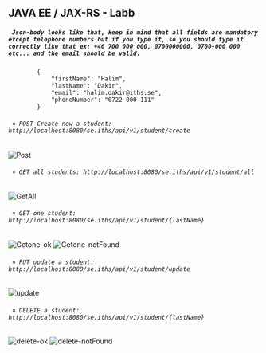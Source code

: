 ##  **JAVA EE / JAX-RS - Labb**

##### `` Json-body looks like that, keep in mind that all fields are mandatory except telephone numbers but if you type it, so you should type it correctly like that ex: +46 700 000 000, 0700000000, 0700-000 000 etc... and the email should be valid.``
            {
                "firstName": "Halim",
                "lastName": "Dakir",
                "email": "halim.dakir@iths.se",
                "phoneNumber": "0722 000 111"
            }
            
###### `` ¤ POST Create new a student: http://localhost:8080/se.iths/api/v1/student/create``
![Post](https://user-images.githubusercontent.com/3110131/98452523-42fe6280-2150-11eb-9de8-7465554b865f.jpg)
###### `` ¤ GET all students: http://localhost:8080/se.iths/api/v1/student/all``
![GetAll](https://user-images.githubusercontent.com/3110131/98452570-b3a57f00-2150-11eb-9e04-ff13d426b2c3.jpg)
###### `` ¤ GET one student: http://localhost:8080/se.iths/api/v1/student/{lastName}``
![Getone-ok](https://user-images.githubusercontent.com/3110131/98452599-11d26200-2151-11eb-86f2-80682e489337.jpg)
![Getone-notFound](https://user-images.githubusercontent.com/3110131/98452772-8a85ee00-2152-11eb-96f3-bc57e377eb17.jpg)
###### `` ¤ PUT update a student: http://localhost:8080/se.iths/api/v1/student/update``
![update](https://user-images.githubusercontent.com/3110131/98452622-62e25600-2151-11eb-848a-ec4dfda7c3a8.jpg)
###### `` ¤ DELETE a student: http://localhost:8080/se.iths/api/v1/student/{lastName}``
![delete-ok](https://user-images.githubusercontent.com/3110131/98452671-ca000a80-2151-11eb-8bec-ebaadf5d5f79.jpg)
![delete-notFound](https://user-images.githubusercontent.com/3110131/98452676-cec4be80-2151-11eb-9bff-1b9f4a9070ea.jpg)
